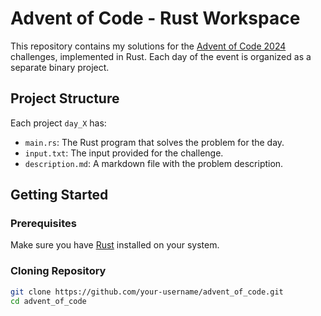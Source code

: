 # Advent of Code - Rust Workspace

This repository contains my solutions for the [Advent of Code 2024](https://adventofcode.com/2024) challenges, implemented in Rust. 
Each day of the event is organized as a separate binary project.

## Project Structure

Each project `day_X` has:
- `main.rs`: The Rust program that solves the problem for the day.
- `input.txt`: The input provided for the challenge.
- `description.md`: A markdown file with the problem description.

## Getting Started

### Prerequisites
Make sure you have [Rust](https://www.rust-lang.org) installed on your system. 

### Cloning Repository
```bash
git clone https://github.com/your-username/advent_of_code.git
cd advent_of_code
```